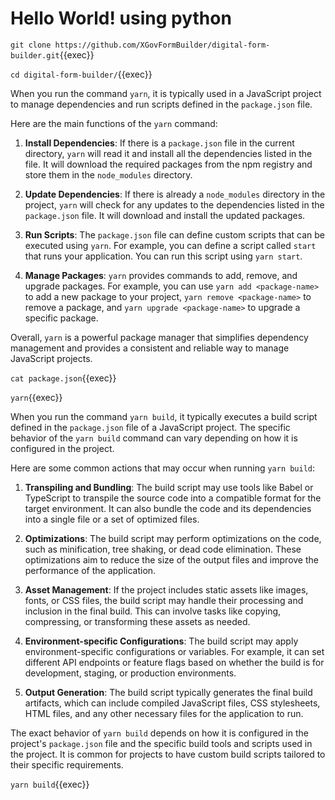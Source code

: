 # Hello World! using python


`git clone https://github.com/XGovFormBuilder/digital-form-builder.git`{{exec}}

`cd digital-form-builder/`{{exec}}

When you run the command `yarn`, it is typically used in a JavaScript project to manage dependencies and run scripts defined in the `package.json` file. 

Here are the main functions of the `yarn` command:

1. **Install Dependencies**: If there is a `package.json` file in the current directory, `yarn` will read it and install all the dependencies listed in the file. It will download the required packages from the npm registry and store them in the `node_modules` directory.

2. **Update Dependencies**: If there is already a `node_modules` directory in the project, `yarn` will check for any updates to the dependencies listed in the `package.json` file. It will download and install the updated packages.

3. **Run Scripts**: The `package.json` file can define custom scripts that can be executed using `yarn`. For example, you can define a script called `start` that runs your application. You can run this script using `yarn start`.

4. **Manage Packages**: `yarn` provides commands to add, remove, and upgrade packages. For example, you can use `yarn add <package-name>` to add a new package to your project, `yarn remove <package-name>` to remove a package, and `yarn upgrade <package-name>` to upgrade a specific package.

Overall, `yarn` is a powerful package manager that simplifies dependency management and provides a consistent and reliable way to manage JavaScript projects.

`cat package.json`{{exec}}

`yarn`{{exec}}

When you run the command `yarn build`, it typically executes a build script defined in the `package.json` file of a JavaScript project. The specific behavior of the `yarn build` command can vary depending on how it is configured in the project.

Here are some common actions that may occur when running `yarn build`:

1. **Transpiling and Bundling**: The build script may use tools like Babel or TypeScript to transpile the source code into a compatible format for the target environment. It can also bundle the code and its dependencies into a single file or a set of optimized files.

2. **Optimizations**: The build script may perform optimizations on the code, such as minification, tree shaking, or dead code elimination. These optimizations aim to reduce the size of the output files and improve the performance of the application.

3. **Asset Management**: If the project includes static assets like images, fonts, or CSS files, the build script may handle their processing and inclusion in the final build. This can involve tasks like copying, compressing, or transforming these assets as needed.

4. **Environment-specific Configurations**: The build script may apply environment-specific configurations or variables. For example, it can set different API endpoints or feature flags based on whether the build is for development, staging, or production environments.

5. **Output Generation**: The build script typically generates the final build artifacts, which can include compiled JavaScript files, CSS stylesheets, HTML files, and any other necessary files for the application to run.

The exact behavior of `yarn build` depends on how it is configured in the project's `package.json` file and the specific build tools and scripts used in the project. It is common for projects to have custom build scripts tailored to their specific requirements.

`yarn build`{{exec}}




